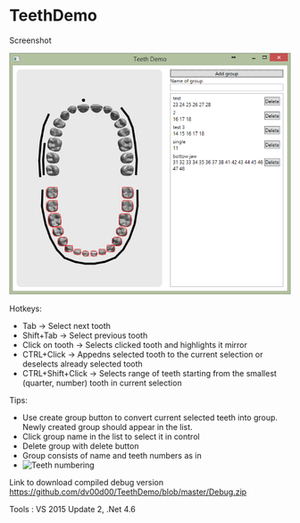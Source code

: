 # TeethDemo

Screenshot

![Demo](/demo.png) 

Hotkeys:

* Tab -> Select next tooth
* Shift+Tab -> Select previous tooth
* Click on tooth -> Selects clicked tooth and highlights it mirror
* CTRL+Click -> Appedns selected tooth to the current selection or deselects already selected tooth
* CTRL+Shift+Click -> Selects range of teeth starting from the smallest (quarter, number) tooth in current selection

Tips:

* Use create group button to convert current selected teeth into group. Newly created group should appear in the list.
* Click group name in the list to select it in control
* Delete group with delete button
* Group consists of name and teeth numbers as in
* ![Teeth numbering](https://otvet.imgsmail.ru/download/27fa91cb7106e3bded7880f9293f1663_i-73.jpg) 

Link to download compiled debug version https://github.com/dv00d00/TeethDemo/blob/master/Debug.zip

Tools : VS 2015 Update 2, .Net 4.6
